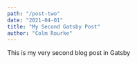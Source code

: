 ```yaml
---
path: "/post-two"
date: "2021-04-01"
title: "My Second Gatsby Post"
author: "Colm Rourke"
---
```


This is my very second blog post in Gatsby